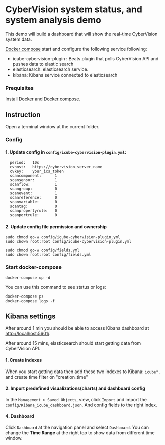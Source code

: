 # CyberVision system status, and system analysis demo

This demo will build a dashboard that will show the real-time CyberVision system data.
  
[Docker compose](https://docs.docker.com/compose/) start and configure the following service following:

- icube-cybervision-plugin : Beats plugin that polls CyberVision API and pushes data to elastic search
- elasticsearch: elasticsearch service. 
- kibana: Kibana service connected to elasticsearch

### Prequisites
Install [Docker](https://www.docker.com/) and [Docker compose](https://docs.docker.com/compose/).

## Instruction
Open a terminal window at the current folder.

### Config
#### 1. Update config in `config/icube-cybervision-plugin.yml`:
```
  period:   10s
  cvhost:   https://cybervision_server_name
  cvkey:    your_ics_token
  scancomponent:      1
  scansensor:         1
  scanflow:           1
  scangroup:          0
  scanevent:          1
  scanreference:      0
  scanvariable:       0
  scantag:            0
  scanpropertyrule:   0
  scanportrule:       0

```

#### 2. Update config file permission and ownership
```
sudo chmod go-w config/icube-cybervision-plugin.yml
sudo chown root:root config/icube-cybervision-plugin.yml

sudo chmod go-w config/fields.yml
sudo chown root:root config/fields.yml
```

### Start docker-compose
```
docker-compose up -d
```

You can use this command to see status or logs:
```
docker-compose ps
docker-compose logs -f
```

## Kibana settings
After around 1 min you should be able to access Kibana dashboard at [http://localhost:5601/](http://localhost:5601/).

After around 15 mins, elasticsearch should start getting data from CyberVision API.

#### 1. Create indexes
When you start getting data then add these two indexes to Kibana: `icube*.` and create time filter on "creation_time"

#### 2. Import predefined visualizations(charts) and dashboard config

In the `Management > Saved Objects`, view, click `Import` and import the `config/Kibana_icube_dashboard.json`. And config fields to the right index.

#### 4. Dashboard
Click `Dashboard` at the navigation panel and select `Dashboard`. You can change the **Time Range** at the right top to show data from different time window.







 
